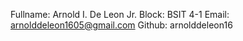 Fullname: Arnold I. De Leon Jr.
Block: BSIT 4-1
Email: arnolddeleon1605@gmail.com
Github: arnolddeleon16